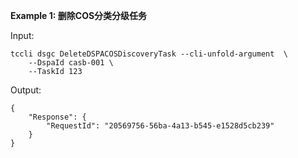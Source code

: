 **Example 1: 删除COS分类分级任务**



Input: 

```
tccli dsgc DeleteDSPACOSDiscoveryTask --cli-unfold-argument  \
    --DspaId casb-001 \
    --TaskId 123
```

Output: 
```
{
    "Response": {
        "RequestId": "20569756-56ba-4a13-b545-e1528d5cb239"
    }
}
```

